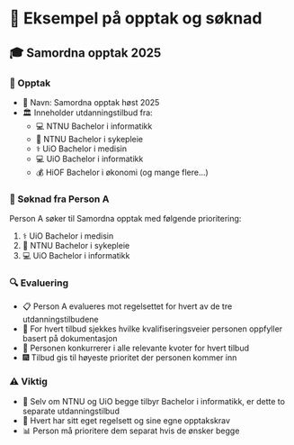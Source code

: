 # 📄 Eksempel på opptak og søknad

## 🎓 Samordna opptak 2025

### 🎯 Opptak
- 📝 Navn: Samordna opptak høst 2025
- 🏛️ Inneholder utdanningstilbud fra:
  - 💻 NTNU Bachelor i informatikk
  - 🏥 NTNU Bachelor i sykepleie
  - ⚕️ UiO Bachelor i medisin
  - 💻 UiO Bachelor i informatikk
  - 💰 HiOF Bachelor i økonomi
  (og mange flere...)

### 👤 Søknad fra Person A
Person A søker til Samordna opptak med følgende prioritering:
1. ⚕️ UiO Bachelor i medisin
2. 🏥 NTNU Bachelor i sykepleie
3. 💻 UiO Bachelor i informatikk

### 🔍 Evaluering
- 📋 Person A evalueres mot regelsettet for hvert av de tre utdanningstilbudene
- 📑 For hvert tilbud sjekkes hvilke kvalifiseringsveier personen oppfyller basert på dokumentasjon
- 🏁 Personen konkurrerer i alle relevante kvoter for hvert tilbud
- 🎆 Tilbud gis til høyeste prioritet der personen kommer inn

### ⚠️ Viktig
- 🔄 Selv om NTNU og UiO begge tilbyr Bachelor i informatikk, er dette to separate utdanningstilbud
- 📜 Hvert har sitt eget regelsett og sine egne opptakskrav
- 📊 Person må prioritere dem separat hvis de ønsker begge